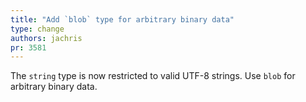 ```yaml
---
title: "Add `blob` type for arbitrary binary data"
type: change
authors: jachris
pr: 3581
---
```


The `string` type is now restricted to valid UTF-8 strings. Use `blob` for
arbitrary binary data.
